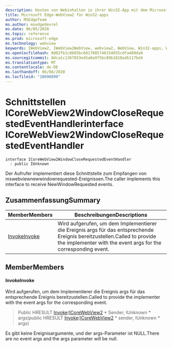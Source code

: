 ```yaml
---
description: Hosten von Webinhalten in ihrer Win32-App mit dem Microsoft Edge WebView2-Steuerelement
title: Microsoft Edge-WebView2 für Win32-apps
author: MSEdgeTeam
ms.author: msedgedevrel
ms.date: 06/05/2020
ms.topic: reference
ms.prod: microsoft-edge
ms.technology: webview
keywords: IWebView2, IWebView2WebView, webview2, WebView, Win32-apps, Win32, Edge, ICoreWebView2, ICoreWebView2Controller, Browser-Steuerelement, Edge-HTML
ms.openlocfilehash: 0d02fb1c8605bc6817085748154055cdfa489da8
ms.sourcegitcommit: 8dca1c1367853e45a0a975bc89b1818adb117bd4
ms.translationtype: MT
ms.contentlocale: de-DE
ms.lasthandoff: 06/08/2020
ms.locfileid: "10698890"
---
```

# <span data-ttu-id="b28c9-104">Schnittstellen ICoreWebView2WindowCloseRequestedEventHandler</span><span class="sxs-lookup"><span data-stu-id="b28c9-104">interface ICoreWebView2WindowCloseRequestedEventHandler</span></span> 

```
interface ICoreWebView2WindowCloseRequestedEventHandler
  : public IUnknown
```

<span data-ttu-id="b28c9-105">Der Aufrufer implementiert diese Schnittstelle zum Empfangen von mswebviewnewwindowrequested-Ereignissen.</span><span class="sxs-lookup"><span data-stu-id="b28c9-105">The caller implements this interface to receive NewWindowRequested events.</span></span>

## <span data-ttu-id="b28c9-106">Zusammenfassung</span><span class="sxs-lookup"><span data-stu-id="b28c9-106">Summary</span></span>

 <span data-ttu-id="b28c9-107">Member</span><span class="sxs-lookup"><span data-stu-id="b28c9-107">Members</span></span>                        | <span data-ttu-id="b28c9-108">Beschreibungen</span><span class="sxs-lookup"><span data-stu-id="b28c9-108">Descriptions</span></span>
--------------------------------|---------------------------------------------
[<span data-ttu-id="b28c9-109">Invoke</span><span class="sxs-lookup"><span data-stu-id="b28c9-109">Invoke</span></span>](#invoke) | <span data-ttu-id="b28c9-110">Wird aufgerufen, um dem Implementierer die Ereignis args für das entsprechende Ereignis bereitzustellen.</span><span class="sxs-lookup"><span data-stu-id="b28c9-110">Called to provide the implementer with the event args for the corresponding event.</span></span>

## <span data-ttu-id="b28c9-111">Member</span><span class="sxs-lookup"><span data-stu-id="b28c9-111">Members</span></span>

#### <span data-ttu-id="b28c9-112">Invoke</span><span class="sxs-lookup"><span data-stu-id="b28c9-112">Invoke</span></span> 

<span data-ttu-id="b28c9-113">Wird aufgerufen, um dem Implementierer die Ereignis args für das entsprechende Ereignis bereitzustellen.</span><span class="sxs-lookup"><span data-stu-id="b28c9-113">Called to provide the implementer with the event args for the corresponding event.</span></span>

> <span data-ttu-id="b28c9-114">Public HRESULT [Invoke](#invoke)([ICoreWebView2](icorewebview2.md) \* Sender; IUnknown \* args)</span><span class="sxs-lookup"><span data-stu-id="b28c9-114">public HRESULT [Invoke](#invoke)([ICoreWebView2](icorewebview2.md) \* sender, IUnknown \* args)</span></span>

<span data-ttu-id="b28c9-115">Es gibt keine Ereignisargumente, und der args-Parameter ist NULL.</span><span class="sxs-lookup"><span data-stu-id="b28c9-115">There are no event args and the args parameter will be null.</span></span>

